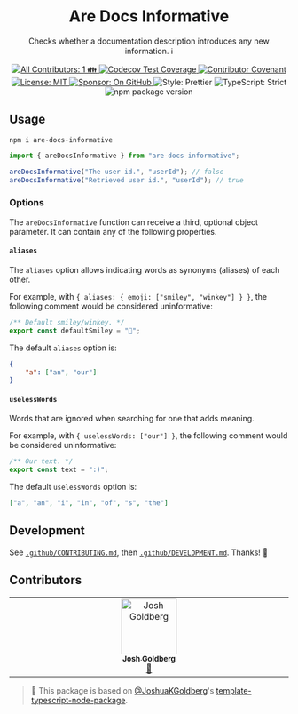 <h1 align="center">Are Docs Informative</h1>

<p align="center">Checks whether a documentation description introduces any new information. ℹ️</p>

<p align="center">
	<a href="#contributors" target="_blank">
<!-- prettier-ignore-start -->
<!-- ALL-CONTRIBUTORS-BADGE:START - Do not remove or modify this section -->
<img alt="All Contributors: 1 👪" src="https://img.shields.io/badge/all_contributors-1-21bb42.svg" />
<!-- ALL-CONTRIBUTORS-BADGE:END -->
<!-- prettier-ignore-end -->
</a>
	<a href="https://codecov.io/gh/JoshuaKGoldberg/are-docs-informative" target="_blank">
		<img alt="Codecov Test Coverage" src="https://codecov.io/gh/JoshuaKGoldberg/are-docs-informative/branch/main/graph/badge.svg"/>
	</a>
	<a href="https://github.com/JoshuaKGoldberg/are-docs-informative/blob/main/.github/CODE_OF_CONDUCT.md" target="_blank">
		<img alt="Contributor Covenant" src="https://img.shields.io/badge/code_of_conduct-enforced-21bb42" />
	</a>
	<a href="https://github.com/JoshuaKGoldberg/are-docs-informative/blob/main/LICENSE.md" target="_blank">
		<img alt="License: MIT" src="https://img.shields.io/github/license/JoshuaKGoldberg/are-docs-informative?color=21bb42">
	</a>
	<a href="https://github.com/sponsors/JoshuaKGoldberg" target="_blank">
		<img alt="Sponsor: On GitHub" src="https://img.shields.io/badge/sponsor-on_github-21bb42.svg" />
	</a>
	<img alt="Style: Prettier" src="https://img.shields.io/badge/style-prettier-21bb42.svg" />
	<img alt="TypeScript: Strict" src="https://img.shields.io/badge/typescript-strict-21bb42.svg" />
	<img alt="npm package version" src="https://img.shields.io/npm/v/are-docs-informative?color=21bb42" />
</p>

## Usage

```shell
npm i are-docs-informative
```

```ts
import { areDocsInformative } from "are-docs-informative";

areDocsInformative("The user id.", "userId"); // false
areDocsInformative("Retrieved user id.", "userId"); // true
```

### Options

The `areDocsInformative` function can receive a third, optional object parameter.
It can contain any of the following properties.

#### `aliases`

The `aliases` option allows indicating words as synonyms (aliases) of each other.

For example, with `{ aliases: { emoji: ["smiley", "winkey"] } }`, the following comment would be considered uninformative:

```js
/** Default smiley/winkey. */
export const defaultSmiley = "🙂";
```

The default `aliases` option is:

```json
{
	"a": ["an", "our"]
}
```

#### `uselessWords`

Words that are ignored when searching for one that adds meaning.

For example, with `{ uselessWords: ["our"] }`, the following comment would be considered uninformative:

```js
/** Our text. */
export const text = ":)";
```

The default `uselessWords` option is:

```json
["a", "an", "i", "in", "of", "s", "the"]
```

## Development

See [`.github/CONTRIBUTING.md`](./.github/CONTRIBUTING.md), then [`.github/DEVELOPMENT.md`](./.github/DEVELOPMENT.md).
Thanks! 💖

## Contributors

<!-- spellchecker: disable -->
<!-- ALL-CONTRIBUTORS-LIST:START - Do not remove or modify this section -->
<!-- prettier-ignore-start -->
<!-- markdownlint-disable -->
<table>
  <tbody>
    <tr>
      <td align="center" valign="top" width="14.28%"><a href="http://www.joshuakgoldberg.com"><img src="https://avatars.githubusercontent.com/u/3335181?v=4?s=100" width="100px;" alt="Josh Goldberg"/><br /><sub><b>Josh Goldberg</b></sub></a><br /><a href="#tool-JoshuaKGoldberg" title="Tools">🔧</a></td>
    </tr>
  </tbody>
</table>

<!-- markdownlint-restore -->
<!-- prettier-ignore-end -->

<!-- ALL-CONTRIBUTORS-LIST:END -->
<!-- spellchecker: enable -->

> 💙 This package is based on [@JoshuaKGoldberg](https://github.com/JoshuaKGoldberg)'s [template-typescript-node-package](https://github.com/JoshuaKGoldberg/template-typescript-node-package).

